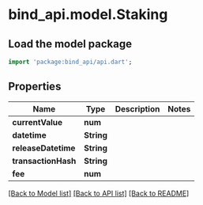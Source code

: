# bind_api.model.Staking

## Load the model package
```dart
import 'package:bind_api/api.dart';
```

## Properties
Name | Type | Description | Notes
------------ | ------------- | ------------- | -------------
**currentValue** | **num** |  | 
**datetime** | **String** |  | 
**releaseDatetime** | **String** |  | 
**transactionHash** | **String** |  | 
**fee** | **num** |  | 

[[Back to Model list]](../README.md#documentation-for-models) [[Back to API list]](../README.md#documentation-for-api-endpoints) [[Back to README]](../README.md)



